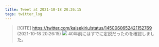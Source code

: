 ```yaml
---
title: Tweet at 2021-10-18 20:26:15
tags: twitter_log
---
```


> [!CITE] https://twitter.com/kaisekiriu/status/1450060652421152769 (2021-10-18 20:26:15)
> ![](https://twitter.com/kaisekiriu/status/1450060652421152769)
> 40年前にはすでに定説だったのを確認しました。
